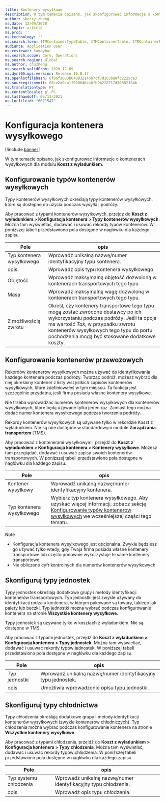 ```yaml
---
title: Kontenery wysyłkowe
description: W tym temacie opisano, jak skonfigurować informacje o kontenerach wysyłkowych dla modułu Koszt z wyładunkiem.
author: sherry-zheng
ms.date: 12/09/2020
ms.topic: article
ms.prod: ''
ms.technology: ''
ms.search.form: ITMContainerTypeTable, ITMContainerTable, ITMContainerUnitTypeTable, ITMRefrigerationTypeTable, ITMContainersListPage, ITMContainers
audience: Application User
ms.reviewer: kamaybac
ms.search.scope: Core, Operations
ms.search.region: Global
ms.author: chuzheng
ms.search.validFrom: 2020-12-09
ms.dyn365.ops.version: Release 10.0.17
ms.openlocfilehash: 8f86f3603b64093214bb7cf7d165ba0fc2229ca3
ms.sourcegitcommit: 08ce2a9ca1f02064beabfb9b228717d39882164b
ms.translationtype: HT
ms.contentlocale: pl-PL
ms.lasthandoff: 05/11/2021
ms.locfileid: "6021547"
---
```

# <a name="shipping-container-setup"></a>Konfiguracja kontenera wysyłkowego

[!include [banner](../../includes/banner.md)]

W tym temacie opisano, jak skonfigurować informacje o kontenerach wysyłkowych dla modułu **Koszt z wyładunkiem**.

## <a name="set-up-shipping-container-types"></a><a id="shipping-container-types"></a>Konfigurowanie typów kontenerów wysyłkowych

Typy kontenerów wysyłkowych określają typy kontenerów wysyłkowych, które są dostępne do użycia podczas wysyłki i podróży.

Aby pracować z typami kontenerów wysyłkowych, przejdź do **Koszt z wyładunkiem \> Konfiguracja kontenera \> Typy kontenerów wysyłkowych**. Można tam wyświetlać, dodawać i usuwać rekordy typów kontenerów. W poniższej tabeli przedstawiono pola dostępne w nagłówku dla każdego zapisu.

| Pole | opis |
|---|---|
| Typ kontenera wysyłkowego | Wprowadź unikalną nazwę/numer identyfikacyjny typu kontenera. |
| opis | Wprowadź opis typu kontenera wysyłkowego. |
| Objętość | Wprowadź maksymalną objętość dozwoloną w kontenerach transportowych tego typu. |
| Masa | Wprowadź maksymalną wagę dozwoloną w kontenerach transportowych tego typu. |
| Z możliwością zwrotu | Określ, czy kontenery transportowe tego typu mogą zostać zwrócone dostawcy po ich wykorzystaniu podczas podróży. Jeśli ta opcja ma wartość *Tak*, w przypadku zwrotu kontenerów wysyłkowych tego typu do portu pochodzenia mogą być stosowane dodatkowe koszty. |

## <a name="set-up-shipping-containers"></a>Konfigurowanie kontenerów przewozowych

Rekordów kontenerów wysyłkowych można używać do identyfikowania każdego kontenera podczas podróży. Tworząc podróż, możesz wybrać dla niej określony kontener z listy wszystkich zapisów kontenerów wysyłkowych, które zdefiniowałeś w tym miejscu. Ta funkcja jest szczególnie przydatna, jeśli firma posiada własne kontenery wysyłkowe.

Nie trzeba wprowadzać numerów kontenerów wysyłkowych dla kontenerów wysyłkowych, które będą używane tylko jeden raz. Zamiast tego można dodać numer kontenera wysyłkowego podczas tworzenia podróży.

Rekordy kontenerów wysyłkowych są używane tylko w rekordzie Koszt z wyładunkiem. Nie są one dostępne w standardowym module **Zarządzania transportem** (TMS).

Aby pracować z kontenerami wysyłkowymi, przejdź do **Koszt z wyładunkiem \> Konfiguracja kontenera \> Kontenery wysyłkowe**. Możesz tam przeglądać, dodawać i usuwać zapisy swoich kontenerów transportowych. W poniższej tabeli przedstawiono pola dostępne w nagłówku dla każdego zapisu.

| Pole | opis |
|---|---|
| Kontener wysyłkowy | Wprowadź unikalną nazwę/numer identyfikacyjny kontenera. |
| Typ kontenera wysyłkowego | Wybierz typ kontenera wysyłkowego. Aby uzyskać więcej informacji, zobacz sekcję [Konfigurowanie typów kontenerów wysyłkowych](#shipping-container-types) we wcześniejszej części tego tematu. |

> [!NOTE]
> - Konfiguracja kontenera wysyłkowego jest opcjonalna. Zwykle będziesz go używać tylko wtedy, gdy Twoja firma posiada własne kontenery transportowe lub często ponownie wykorzystuje te same kontenery transportowe.
> - Nie obliczono cyfr kontrolnych dla numerów kontenerów wysyłkowych.

## <a name="set-up-unit-types"></a><a name="unit-types"></a>Skonfiguruj typy jednostek

Typy jednostek określają dodatkowe grupy i metody identyfikacji kontenerów transportowych. Typ jednostki jest zwykle używany do identyfikacji rodzaju kontenera, w którym pakowane są towary, takiego jak palety lub beczki. Typ jednostki można wybrać podczas konfigurowanie kontenera na stronie **Wszystkie kontenery wysyłkowe**.

Typy jednostek są używane tylko w kosztach z wyładunkiem. Nie są dostępne w TMS.

Aby pracować z typami jednostek, przejdź do **Koszt z wyładunkiem \> Konfiguracja kontenera \> Typy jednostek**. Można tam wyświetlać, dodawać i usuwać rekordy typów jednostek. W poniższej tabeli przedstawiono pola dostępne w nagłówku dla każdego zapisu.

| Pole | opis |
|---|---|
| Typ jednostki | Wprowadź unikalną nazwę/numer identyfikacyjny typu jednostek. |
| opis | Umożliwia wprowadzenie opisu typu jednostki. |

## <a name="set-up-refrigeration-types"></a><a name="refrigeration-types"></a>Skonfiguruj typy chłodnictwa

Typy chłodzenia określają dodatkowe grupy i metody identyfikacji kontenerów wysyłkowych (zwykle kontenerów chłodniczych). Typ chłodzenia można wybrać podczas konfigurowanie kontenera na stronie **Wszystkie kontenery wysyłkowe**.

Aby pracować z typami chłodzenia, przejdź do **Koszt z wyładunkiem \> Konfiguracja kontenera \> Typy chłodzenia**. Można tam wyświetlać, dodawać i usuwać rekordy typów chłodzenia. W poniższej tabeli przedstawiono pola dostępne w nagłówku dla każdego zapisu.

| Pole | opis |
|---|---|
| Typ systemu chłodzenia | Wprowadź unikalną nazwę/numer identyfikacyjny typu chłodzenia. |
| opis | Wprowadź opis typu chłodzenia. |

